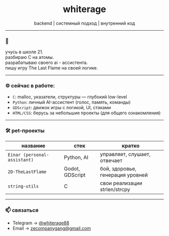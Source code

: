 <h1 align="center">whiterage</h1>
<p align="center">
  backend | системный подход | внутренний код
</p>

---

### 🧠

учусь в школе 21.  
разбираю C на атомы.  
разрабатываю своего ai - ассистента.  
пишу игру The Last Flame на своей логике.

---

### ⚙️ сейчас в работе:

- `C`: malloc, указатели, структуры — глубокий low-level
- `Python`: личный AI-ассистент (голос, память, команды)
- `GDScript`: движок игры с логикой, UI, стэками
- `HTML/CSS`: берусь за небольшие проекты (для общего ознакомления)

---

### 🛠 pet-проекты

| название        | стек            | кратко                            |
|-----------------|------------------|-----------------------------------|
| `Einar (personal-assistant)` | Python, AI      | управляет, слушает, отвечает       |
| `2D-TheLastFlame`       | Godot, GDScript | бой, здоровье, генерация уровней  |
| `string-utils` | C               | свои реализации strlen/strcpy     |

---

### 📫 связаться

- Telegram → [@whiterage88](https://t.me/whiterage88)
- Email → zecompanygang@gmail.com

<!--
**whiterage/whiterage** is a ✨ _special_ ✨ repository because its `README.md` (this file) appears on your GitHub profile.

Here are some ideas to get you started:

- 🔭 I’m currently working on ...
- 🌱 I’m currently learning ...
- 👯 I’m looking to collaborate on ...
- 🤔 I’m looking for help with ...
- 💬 Ask me about ...
- 📫 How to reach me: ...
- 😄 Pronouns: ...
- ⚡ Fun fact: ...
-->
